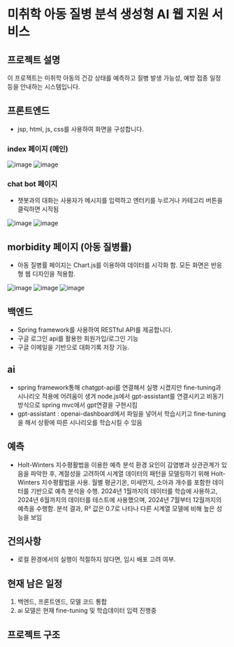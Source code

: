# 미취학 아동 질병 분석 생성형 AI 웹 지원 서비스

## 프로젝트 설명
이 프로젝트는 미취학 아동의 건강 상태를 예측하고 질병 발생 가능성, 예방 접종 일정 등을 안내하는 시스템입니다.

## 프론트엔드

- jsp, html, js, css를 사용하여 화면을 구성합니다.



### index 페이지 (메인)
![image](https://github.com/user-attachments/assets/c6c2dc3d-4127-4019-97a2-92f7941da64e)
![image](https://github.com/user-attachments/assets/362e73b4-7372-4648-bcb7-7cc01475dbd1)


### chat bot 페이지
- 챗봇과의 대화는 사용자가 메시지를 입력하고 엔터키를 누르거나 카테고리 버튼을 클릭하면 시작됨
 
![image](https://github.com/user-attachments/assets/d402c134-aaf9-4517-acdb-6b182719ee03)
![image](https://github.com/user-attachments/assets/d09e6a75-9cb2-4cc0-9018-707eb3c0a607)


## morbidity 페이지 (아동 질병률)
- 아동 질병률 페이지는 Chart.js를 이용하여 데이터를 시각화 함. 모든 화면은 반응형 웹 디자인을 적용함.

![image](https://github.com/user-attachments/assets/90150f24-51c2-4fc8-9400-e585b2e53d7b)
![image](https://github.com/user-attachments/assets/186e421e-8c31-4602-87a7-7700f4cd3c39)
![image](https://github.com/user-attachments/assets/d412c5a7-79a4-4217-9126-d83bfdd8759e)


## 백엔드
- Spring framework를 사용하여 RESTful API를 제공합니다.
- 구글 로그인 api를 활용한 회원가입/로그인 기능
- 구글 이메일을 기반으로 대화기록 저장 기능.

## ai 
- spring framework통해 chatgpt-api를 연결해서 실행 시켰지만 fine-tuning과 시나리오 적용에 어려움이 생겨 node.js에서 gpt-assistant를 연결시키고 비동기 방식으로 spring mvc에서 gpt연결을 구현시킴
- gpt-assistant : openai-dashboard에서 파일을 넣어서 학습시키고 fine-tuning을 해서 상황에 따른 시나리오를 학습시킬 수 있음

## 예측
- Holt-Winters 지수평활법을 이용한 예측 분석
  환경 요인이 감염병과 상관관계가 있음을 파악한 후, 계절성을 고려하여 시계열 데이터의 패턴을 모델링하기 위해 Holt-Winters 지수평활법을 사용. 월별 평균기온, 미세먼지, 소아과 개수를 포함한 데이터를 기반으로 예측 분석을 수행.
  2024년 1월까지의 데이터를 학습에 사용하고, 2024년 6월까지의 데이터를 테스트에 사용했으며, 2024년 7월부터 12월까지의 예측을 수행함. 분석 결과, R² 값은 0.7로 나타나 다른 시계열 모델에 비해 높은 성능을 보임

## 건의사항
- 로컬 환경에서의 실행이 적절하지 않다면, 임시 배포 고려 여부.

## 현재 남은 일정
1. 백엔드, 프론트엔드, 모델 코드 통합
2. ai 모델은 현재 fine-tuning 및 학습데이터 입력 진행중


## 프로젝트 구조





